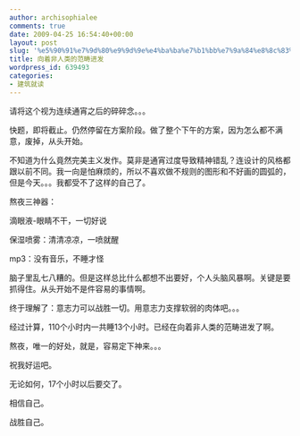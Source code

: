 ```yaml
---
author: archisophialee
comments: true
date: 2009-04-25 16:54:40+00:00
layout: post
slug: '%e5%90%91%e7%9d%80%e9%9d%9e%e4%ba%ba%e7%b1%bb%e7%9a%84%e8%8c%83%e7%95%b4%e8%bf%9b%e5%8f%91'
title: 向着非人类的范畴进发
wordpress_id: 639493
categories:
- 建筑就读
---
```


请将这个视为连续通宵之后的碎碎念。。。

快题，即将截止。仍然停留在方案阶段。做了整个下午的方案，因为怎么都不满意，废掉，从头开始。

不知道为什么竟然完美主义发作。莫非是通宵过度导致精神错乱？连设计的风格都跟以前不同。我一向是怕麻烦的，所以不喜欢做不规则的图形和不好画的圆弧的，但是今天。。。我都受不了这样的自己了。

熬夜三神器：

滴眼液-眼睛不干，一切好说

保湿喷雾：清清凉凉，一喷就醒

mp3：没有音乐，不睡才怪

脑子里乱七八糟的。但是这样总比什么都想不出要好，个人头脑风暴啊。关键是要抓得住。从头开始不是件容易的事情啊。

终于理解了：意志力可以战胜一切。用意志力支撑软弱的肉体吧。。。

经过计算，110个小时内一共睡13个小时。已经在向着非人类的范畴进发了啊。

熬夜，唯一的好处，就是，容易定下神来。。。

祝我好运吧。

无论如何，17个小时以后要交了。

相信自己。

战胜自己。
